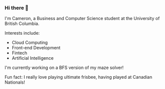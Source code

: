 ### Hi there 👋


I'm Cameron, a Business and Computer Science student at the University of British Columbia.

Interests include:
- Cloud Computing 
- Front-end Development
- Fintech
- Artificial Intelligence

I'm currently working on a BFS version of my maze solver!

Fun fact: I really love playing ultimate frisbee, having played at Canadian Nationals!



<!--
**justpenguins/justpenguins** is a ✨ _special_ ✨ repository because its `README.md` (this file) appears on your GitHub profile.

Here are some ideas to get you started:

- 🔭 I’m currently working on ...
- 🌱 I’m currently learning ...
- 👯 I’m looking to collaborate on ...
- 🤔 I’m looking for help with ...
- 💬 Ask me about ...
- 😄 Pronouns: ...
- ⚡ Fun fact: ...
-->
